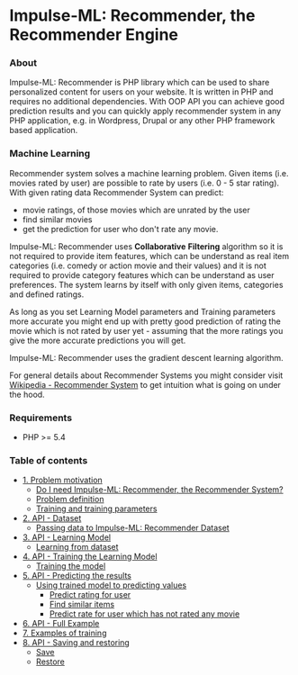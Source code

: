 # Impulse-ML: Recommender, the Recommender Engine

### About 
Impulse-ML: Recommender is PHP library which can be used to share
personalized content for users on your website. It is written in PHP
and requires no additional dependencies. With OOP API you can achieve good
prediction results and you can quickly apply recommender system in any PHP
application, e.g. in Wordpress, Drupal or any other PHP framework based application.

### Machine Learning
Recommender system solves a machine learning problem. Given items (i.e. movies rated by user) 
are possible to rate by users (i.e. 0 - 5 star rating). With given
rating data Recommender System can predict:
- movie ratings, of those movies which are unrated by the user
- find similar movies 
- get the prediction for user who don't rate any movie. 

Impulse-ML: Recommender uses **Collaborative** **Filtering** algorithm
so it is not required to provide item features, which can be 
understand as real item categories (i.e. comedy or action movie and their values) and it is
not required to provide category features which can be understand as user preferences.
The system learns 
by itself with only given items, categories and defined ratings.

As long as you set Learning Model parameters and Training parameters 
more accurate you might end up with pretty good prediction of rating the movie 
which is not rated by user yet - assuming that the more ratings you give the more accurate 
predictions you will get.

Impulse-ML: Recommender uses the gradient descent learning algorithm.

For general details about Recommender Systems you might consider visit
[Wikipedia - Recommender System](https://en.wikipedia.org/wiki/Recommender_system) to get 
intuition what is going on under the hood.

### Requirements

- PHP >= 5.4

### Table of contents

 - [1. Problem motivation](1_problem_motivation.md)
   - [Do I need Impulse-ML: Recommender, the Recommender System?](1_problem_motivation.md#do-i-need-impulse-ml-recommender-the-recommender-system)
   - [Problem definition](1_problem_motivation.md#problem-definition)
   - [Training and training parameters](1_problem_motivation.md#training-and-training-parameters)
 - [2. API - Dataset](2_api_dataset.md)
   - [Passing data to Impulse-ML: Recommender Dataset](2_api_dataset.md#passing-data-to-impulse-ml-recommender-dataset)
 - [3. API - Learning Model](3_api_learning_model.md)
   - [Learning from dataset](3_api_learning_model.md#learning-from-dataset) 
 - [4. API - Training the Learning Model](4_api_training_the_model.md)
   - [Training the model](4_api_training_the_model.md#training-the-model)
 - [5. API - Predicting the results](5_api_predicting_the_results.md)
   - [Using trained model to predicting values](5_api_predicting_the_results.md#using-trained-model-to-predicting-values)
     - [Predict rating for user](5_api_predicting_the_results.md#predict-rating-for-user)
     - [Find similar items](5_api_predicting_the_results.md#find-similar-items)
     - [Predict rate for user which has not rated any movie](5_api_predicting_the_results.md#predict-rate-for-user-which-has-not-rated-any-movie)
 - [6. API - Full Example](6_api_full_example.md)
 - [7. Examples of training](7_examples_of_training.md)
 - [8. API - Saving and restoring](8_api_saving_and_restoring.md)
   - [Save](8_api_saving_and_restoring.md#save)
   - [Restore](8_api_saving_and_restoring.md#restore)